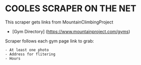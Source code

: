 
# COOLES SCRAPER ON THE NET 

This scraper gets links from MountainClimbingProject 

- [Gym Directory] (https://www.mountainproject.com/gyms)

Scraper follows each gym page link to grab:

    - At least one photo 
    - Address for flitering
    - Hours



